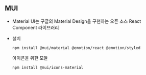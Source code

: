 ## MUI 

- Material UI는 구글의 Material Design을 구현하는 오픈 소스 React Component 라이브러리

- 설치

  ```terminal
  npm install @mui/material @emotion/react @emotion/styled
  ```
  아이콘을 위한 모듈
  ```terminal
  npm install @mui/icons-material
  ```